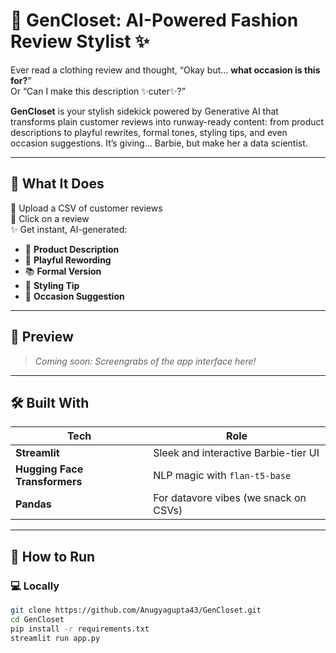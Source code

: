 # 👗 GenCloset: AI-Powered Fashion Review Stylist ✨

Ever read a clothing review and thought, “Okay but... **what occasion is this for?**”  
Or “Can I make this description ✨cuter✨?”  

**GenCloset** is your stylish sidekick powered by Generative AI that transforms plain customer reviews into runway-ready content: from product descriptions to playful rewrites, formal tones, styling tips, and even occasion suggestions. It’s giving... Barbie, but make her a data scientist.

---

## 🧠 What It Does

📝 Upload a CSV of customer reviews  
💬 Click on a review  
✨ Get instant, AI-generated:
- 👗 **Product Description**  
- 💬 **Playful Rewording**  
- 📚 **Formal Version**  
- 👠 **Styling Tip**  
- 🎉 **Occasion Suggestion**

---

## 📸 Preview

> _Coming soon: Screengrabs of the app interface here!_

---

## 🛠️ Built With

| Tech | Role |
|------|------|
| **Streamlit** | Sleek and interactive Barbie-tier UI |
| **Hugging Face Transformers** | NLP magic with `flan-t5-base` |
| **Pandas** | For datavore vibes (we snack on CSVs) |


---

## 🚀 How to Run

### 💻 Locally
```bash
git clone https://github.com/Anugyagupta43/GenCloset.git
cd GenCloset
pip install -r requirements.txt
streamlit run app.py
